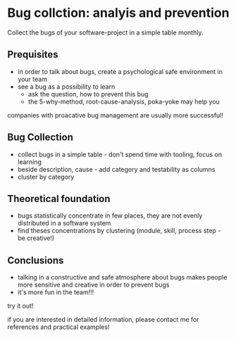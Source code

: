 # Bug collction: analyis and prevention

Collect the bugs of your software-project in a simple table monthly.

## Prequisites

- in order to talk about bugs, create a psychological safe environment in your team
- see a bug as a possibility to learn
    - ask the question, how to prevent this bug
    - the 5-why-method, root-cause-analysis, poka-yoke may help you
    
companies with proacative bug management are usually more successful!    

## Bug Collection
- collect bugs in a simple table - don't spend time with tooling, focus on learning
- beside description, cause - add category and testability as columns
- cluster by category

## Theoretical foundation
- bugs statistically concentrate in few places, they are not evenly distributed in a software system
- find theses concentrations by clustering (module, skill, process step - be creative!)

## Conclusions
- talking in a constructive and safe atmosphere about bugs makes people more sensitive and creative in order to prevent bugs
- it's more fun in the team!!! 

try it out!

if you are interested in detailed information, please contact me for references and practical examples!
